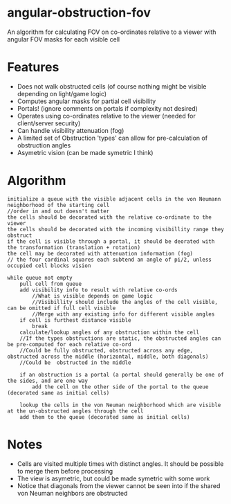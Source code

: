# angular-obstruction-fov
An algorithm for calculating FOV on co-ordinates relative to a viewer with angular FOV masks for each visible cell

# Features
* Does not walk obstructed cells (of course nothing might be visible depending on light/game logic)
* Computes angular masks for partial cell visibility
* Portals! (ignore comments on portals if complexity not desired)
* Operates using co-ordinates relative to the viewer (needed for client/server security)
* Can handle visibility attenuation (fog)
* A limited set of Obstruction 'types' can allow for pre-calculation of obstruction angles
* Asymetric vision (can be made symetric I think)

# Algorithm
```psuedo-code
initialize a queue with the visible adjacent cells in the von Neumann neighborhood of the starting cell
//order in and out doesn't matter
the cells should be decorated with the relative co-ordinate to the viewer
the cells should be decorated with the incoming visibillity range they obstruct 
if the cell is visible through a portal, it should be deorated with the transformation (translation + rotation)
the cell may be decorated with attenuation information (fog)
// the four cardinal squares each subtend an angle of pi/2, unless occupied cell blocks vision

while queue not empty
    pull cell from queue
    add visibility info to result with relative co-ords
        //What is visible depends on game logic
        //Visibillity should include the angles of the cell visible, can be omitted if full cell visible
        //Merge with any existing info for different visible angles
    if cell is furthest distance visible
        break
    calculate/lookup angles of any obstruction within the cell
    //If the types obstructions are static, the obstructed angles can be pre-computed for each relative co-ord
    //Could be fully obstructed, obstructed across any edge, obstructed across the middle (horizontal, middle, both diagonals)
    //Could be  obstructed in the middle
    
    if an obstruction is a portal (a portal should generally be one of the sides, and are one way
        add the cell on the other side of the portal to the queue (decorated same as initial cells)
        
    lookup the cells in the von Neuman neighborhood which are visible at the un-obstructed angles through the cell
    add them to the queue (decorated same as initial cells)
```
# Notes
* Cells are visited multiple times with distinct angles. It should be possible to merge them before processing
* The view is asymetric, but could be made symetric with some work
* Notice that diagonals from the viewer cannot be seen into if the shared von Neuman neighbors are obstructed
